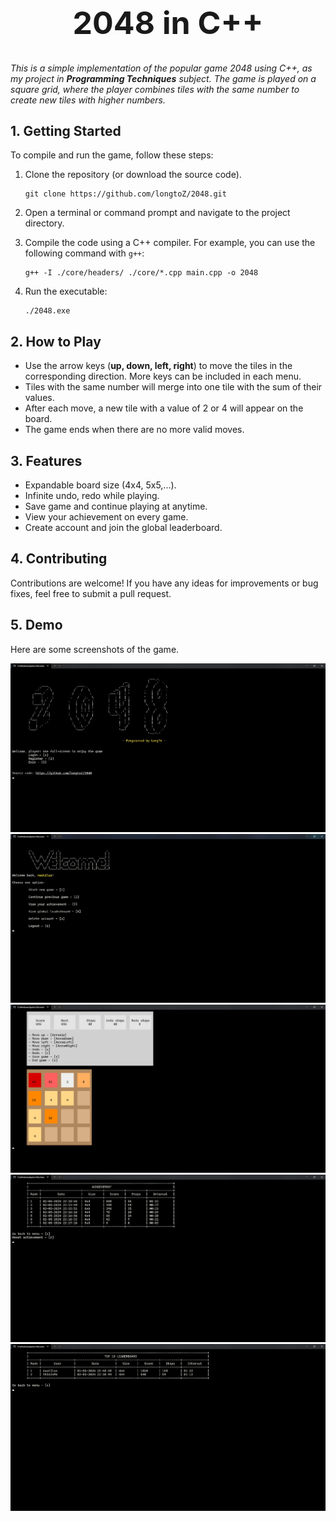 <h1 align="center" style="font-size: 50px">2048 in C++</h1>

*This is a simple implementation of the popular game 2048 using C++, as my project in **Programming Techniques** subject. The game is played on a square grid, where the player combines tiles with the same number to create new tiles with higher numbers.*


## 1. Getting Started

To compile and run the game, follow these steps:

1. Clone the repository (or download the source code).
    ```shell
    git clone https://github.com/longtoZ/2048.git
    ```
2. Open a terminal or command prompt and navigate to the project directory.
3. Compile the code using a C++ compiler. For example, you can use the following command with `g++`:

    ```shell
    g++ -I ./core/headers/ ./core/*.cpp main.cpp -o 2048
    ```

4. Run the executable:

    ```shell
    ./2048.exe
    ```

## 2. How to Play

- Use the arrow keys (**up, down, left, right**) to move the tiles in the corresponding direction. More keys can be included in each menu.
- Tiles with the same number will merge into one tile with the sum of their values.
- After each move, a new tile with a value of 2 or 4 will appear on the board.
- The game ends when there are no more valid moves.

## 3. Features

- Expandable board size (4x4, 5x5,...).
- Infinite undo, redo while playing.
- Save game and continue playing at anytime.
- View your achievement on every game.
- Create account and join the global leaderboard.

## 4. Contributing

Contributions are welcome! If you have any ideas for improvements or bug fixes, feel free to submit a pull request.

## 5. Demo

Here are some screenshots of the game.

![](./img/1.png)
![](./img/2.png)
![](./img/3.png)
![](./img/4.png)
![](./img/5.png)